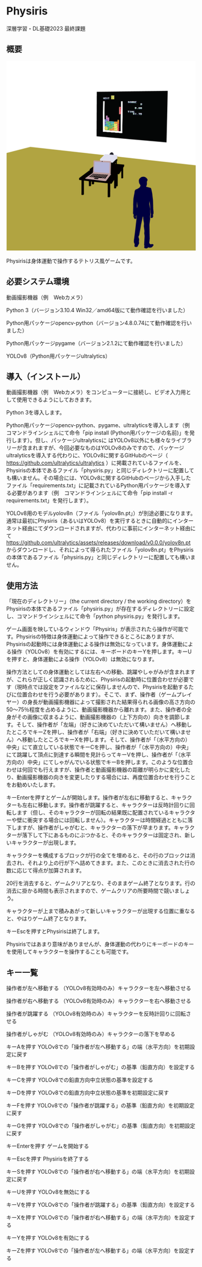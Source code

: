 # Physiris

深層学習・DL基礎2023 最終課題

## 概要

![機器の設置](20230728_2215.png) 

Physirisは身体運動で操作するテトリス風ゲームです。

## 必要システム環境

動画撮影機器（例　Webカメラ）

Python 3（バージョン3.10.4 Win32／amd64版にて動作確認を行いました）

Python用パッケージopencv-python（バージョン4.8.0.74にて動作確認を行いました）

Python用パッケージpygame（バージョン2.1.2にて動作確認を行いました）

YOLOv8（Python用パッケージultralytics）

## 導入（インストール）

動画撮影機器（例　Webカメラ）をコンピューターに接続し、ビデオ入力用として使用できるようにしておきます。

Python 3を導入します。

Python用パッケージopencv-python、pygame、ultralyticsを導入します（例　コマンドラインシェルにて命令「pip install (Python用パッケージの名前)」を発行します）。但し、パッケージultralyticsに
はYOLOv8以外にも様々なライブラリーが含まれますが、今回必要なものはYOLOv8のみですので、パッケージultralyticsを導入する代わりに、YOLOv8に関するGitHubのページ（ https://github.com/ultralytics/ultralytics ）に掲載されているファイルを、Physirisの本体であるファイル「physiris.py」と同じディレクトリーに配置しても構いません。その場合には、YOLOv8に関するGitHubのページから入手したファイル「requirements.txt」に記載されているPython用パッケージを導入する必要があります（例　コマンドラインシェルにて命令「pip install -r requirements.txt」を発行します）。

YOLOv8用のモデルyolov8n（ファイル「yolov8n.pt」）が別途必要になります。通常は最初にPhysiris（あるいはYOLOv8）を実行するときに自動的にインターネット経由にてダウンロードされますが、代わりに事前にインターネット経由にて https://github.com/ultralytics/assets/releases/download/v0.0.0/yolov8n.pt からダウンロードし、それによって得られたファイル「yolov8n.pt」をPhysirisの本体であるファイル「physiris.py」と同じディレクトリーに配置しても構いません。

## 使用方法

「現在のディレクトリー」（the current directory / the working directory）をPhysirisの本体であるファイル「physiris.py」が存在するディレクトリーに設定し、コマンドラインシェルにて命令「python physiris.py」を発行します。

ゲーム画面を映しているウィンドウ「Physiris」が表示されたら操作が可能です。Physirisの特徴は身体運動によって操作できるところにありますが、Physirisの起動時には身体運動による操作は無効になっています。身体運動による操作（YOLOv8）を有効にするには、キーボードのキーYを押します。キーUを押すと、身体運動による操作（YOLOv8）は無効になります。

操作方法としての身体運動としては左右への移動、跳躍やしゃがみが含まれますが、これらが正しく認識されるために、Physirisの起動時に位置合わせが必要です（現時点では設定をファイルなどに保存しませんので、Physirisを起動するたびに位置合わせを行う必要があります）。そこで、まず、操作者（ゲームプレイヤー）の身長が動画撮影機器によって撮影された結果得られる画像の高さ方向の50～75％程度を占めるように、動画撮影機器から離れます。また、操作者の全身がその画像に収まるように、動画撮影機器の（上下方向の）向きを調節します。そして、操作者が「左端」（好きに決めていただいて構いません）へ移動したところでキーZを押し、操作者が「右端」（好きに決めていただいて構いません）へ移動したところでキーXを押します。そして、操作者が「（水平方向の）中央」にて直立している状態でキーCを押し、操作者が「（水平方向の）中央」にて跳躍して頂点に到達する瞬間を見計らってキーVを押し、操作者が「（水平方向の）中央」にてしゃがんでいる状態でキーBを押します。このような位置合わせは何回でも行えますが、操作者と動画撮影機器の距離が明らかに変化したり、動画撮影機器の向きを変更したりする場合には、再度位置合わせを行うことをお勧めいたします。

キーEnterを押すとゲームが開始します。操作者が左右に移動すると、キャラクターも左右に移動します。操作者が跳躍すると、キャラクターは反時計回りに回転します（但し、そのキャラクターが回転の結果既に配置されているキャラクターや壁に衝突する場合には回転しません）。キャラクターは時間経過とともに落下しますが、操作者がしゃがむと、キャラクターの落下が早まります。キャラクターが落下して下にあるものにぶつかると、そのキャラクターは固定され、新しいキャラクターが出現します。

キャラクターを構成するブロックが行の全てを埋めると、その行のブロックは消去され、それより上の行が下へ詰めてきます。また、このときに消去された行の数に応じて得点が加算されます。

20行を消去すると、ゲームクリアとなり、そのままゲーム終了となります。行の消去に掛かる時間も表示されますので、ゲームクリアの所要時間で競いましょう。

キャラクターが上まで積みあがって新しいキャラクターが出現する位置に重なると、やはりゲーム終了となります。

キーEscを押すとPhysirisは終了します。

Physirisではあまり意味がありませんが、身体運動の代わりにキーボードのキーを使用してキャラクターを操作することも可能です。

## キー一覧

操作者が左へ移動する （YOLOv8有効時のみ）キャラクターを左へ移動させる

操作者が右へ移動する （YOLOv8有効時のみ）キャラクターを右へ移動させる

操作者が跳躍する （YOLOv8有効時のみ）キャラクターを反時計回りに回転させる

操作者がしゃがむ （YOLOv8有効時のみ）キャラクターの落下を早める

キーAを押す YOLOv8での「操作者が左へ移動する」の端（水平方向）を初期設定に戻す

キーBを押す YOLOv8での「操作者がしゃがむ」の基準（鉛直方向）を設定する

キーCを押す YOLOv8での鉛直方向中立状態の基準を設定する

キーDを押す YOLOv8での鉛直方向中立状態の基準を初期設定に戻す

キーFを押す YOLOv8での「操作者が跳躍する」の基準（鉛直方向）を初期設定に戻す

キーGを押す YOLOv8での「操作者がしゃがむ」の基準（鉛直方向）を初期設定に戻す

キーEnterを押す ゲームを開始する

キーEscを押す Physirisを終了する

キーSを押す YOLOv8での「操作者が右へ移動する」の端（水平方向）を初期設定に戻す

キーUを押す YOLOv8を無効にする

キーVを押す YOLOv8での「操作者が跳躍する」の基準（鉛直方向）を設定する

キーXを押す YOLOv8での「操作者が右へ移動する」の端（水平方向）を設定する

キーYを押す YOLOv8を有効にする

キーZを押す YOLOv8での「操作者が左へ移動する」の端（水平方向）を設定する
